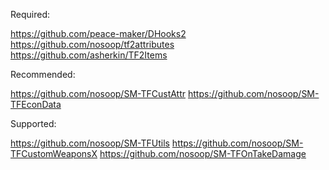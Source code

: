 Required:

https://github.com/peace-maker/DHooks2
https://github.com/nosoop/tf2attributes
https://github.com/asherkin/TF2Items


Recommended:

https://github.com/nosoop/SM-TFCustAttr
https://github.com/nosoop/SM-TFEconData


Supported:

https://github.com/nosoop/SM-TFUtils
https://github.com/nosoop/SM-TFCustomWeaponsX
https://github.com/nosoop/SM-TFOnTakeDamage
